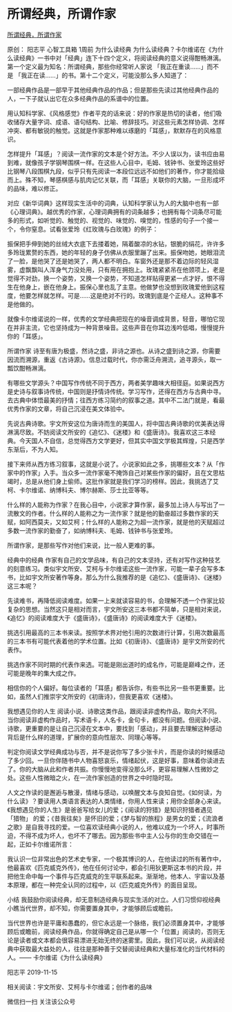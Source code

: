 # 所谓经典，所谓作家

[所谓经典，所谓作家](https://mp.weixin.qq.com/s/32n7JOXq5jJgkT6gBx4Rvg)


原创： 阳志平 心智工具箱 1周前
为什么读经典
为什么读经典？卡尔维诺在《为什么读经典》一书中对「经典」连下十四个定义，将阅读经典的意义说得酣畅淋漓。第一个定义最为知名：所谓经典，那些你经常听人家说 「我正在重读……」而不是 「我正在读……」的书。第十二个定义，可能没那么多人知道了：

一部经典作品是一部早于其他经典作品的作品；但是那些先读过其他经典作品的人，一下子就认出它在众多经典作品的系谱中的位置。

用认知科学家、《风格感觉》作者平克的话来说：好的作家是热切的读者，他们吸收储存大量字词、成语、语句结构、比喻、修辞技巧。对这些元素怎样协调、怎样冲突、都有敏锐的触觉。这就是作家那种难以琢磨的「耳感」，默默存在的风格意识。



怎样提升「耳感」？阅读一流作家的文本是个好方法。不少人误以为，读书应由易到难，就像孩子学钢琴围棋一样。在这些人心目中，毛姆、钱钟书、张爱玲这些好比钢琴八段围棋九段，似乎只有先阅读一本段位远远不如他们的著作，你才能拾级而上。殊不知，琴感棋感与肌肉记忆关联，而「耳感」关联你的大脑，一旦形成坏的品味，难以修正。

对应《新华词典》这样现实生活中的词典，认知科学家认为人的大脑中也有一部《心理词典》。越优秀的作家，心理词典拥有的词条越多；也拥有每个词条尽可能多的形式，如听觉的、触觉的、视觉的、味觉的、嗅觉的，性感的句子一个接一个，令你窒息。试看张爱玲《红玫瑰与白玫瑰》的例子：

振保把手伸到她的丝绒大衣底下去搂着她，隔着酸凉的水钻，银脆的绢花，许许多多玲珑累赘的东西，她的年轻的身子仿佛从衣服里蹦了出来。振保吻她，她眼泪流了一脸，是他哭了还是她哭了，两人都不明白。车窗外还是那不着边际的轻风湿雾，虚飘飘叫人浑身气力没处用，只有用在拥抱上。玫瑰紧紧吊在他颈项上，老是觉得不对劲，换一个姿势，又换一个姿势，不知道怎样贴得更紧一点才好，恨不得生在他身上，嵌在他身上。振保心里也乱了主意。他做梦也没想到玫瑰爱他到这程度，他要怎样就怎样。可是……这是绝对不行的。玫瑰到底是个正经人。这种事不是他做的。

就像卡尔维诺说的一样，优秀的文学经典把现在的噪音调成背景，轻音，哪怕它现在并非主流，它也坚持成为一种背景噪音。这些声音在你耳边浅吟低唱，慢慢提升你的「耳感」。

所谓作家
诗至有唐为极盛，然诗之盛，非诗之源也。从诗之盛到诗之源，你需要因流而溯源，重返《古诗源》。信息过载时代，你亦需泛舟溯流，追寻源头，取一瓢饮酣畅淋漓。

有哪些文学源头？中国写作传统不同于西方，两者美学趣味大相径庭。如果说西方是史诗与叙事诗传统，中国则是抒情诗传统。学习写作，还得在西方与古典中寻。去古典中体悟最美的抒情；往西方练习简约的叙事之道。其中不二法门就是，看最优秀作家的文章，将自己沉浸在美文体验中。

先说古典诗歌。宇文所安这位为唐诗而生的美国人，将中国古典诗歌的优美表达得淋漓尽致。不妨阅读文所安的《追忆》、《迷楼》和《盛唐诗》。我喜欢这三本经典。今天国人不自信，总觉得西方文学更好，但其实中国文学极其辉煌，只是西学东渐后，不为人知。



接下来师从西方练习叙事，这就是小说了。小说家如此之多，挑哪些文本？从「作家中的作家」入手。当众多一流作家毫不掩饰自己对某些作家的偏好，且在文思枯竭时，总是从他们身上偷师。这批作家就是我们学习的榜样。因此，我挑选了艾柯、卡尔维诺、纳博科夫、博尔赫斯、莎士比亚等等。

什么样的人能称为作家？在我心目中，小说家才算作家，最多加上诗人与写出了一流散文的作者。什么样的人能称之为一流作家？就是他的勤奋超过多数作家的天赋，如阿西莫夫，又如艾柯；什么样的人能称之为超一流作家，就是他的天赋超过多数一流作家的勤奋了，如纳博科夫、毛姆、钱钟书与张爱玲。

所谓作家，是那些写作对他们来说，比一般人更难的事。

经典中的经典
作家有自己的文学品味，有自己的文本坚持，还有对写作这种技艺的刻意练习。类似宇文所安、艾柯与卡尔维诺这些一流作家，可能一辈子会写多本书，比如宇文所安著作等身。那么为什么我推荐的是《追忆》、《盛唐诗》、《迷楼》这三本呢？

先读难书，再降低阅读难度。如果一上来就读容易的书，会理解不透一个作家比较复杂的思想。当然这只是相对而言，宇文所安这三本书都不简单，只是相对来说，《追忆》的阅读难度大于《盛唐诗》，《盛唐诗》的阅读难度大于《迷楼》。



挑选引用最高的三本书来读。按照学术界对他引用的次数进行计算，引用次数最高的三本书有可能代表着他的学术位置。比如《初唐诗》、《盛唐诗》是宇文所安的代表作。

挑选作家不同时期的代表作来选。可能是刚出道时的成名作，可能是巅峰之作，还可能是晚年的集大成之作。

相信你的个人偏好。每位读者的「耳感」都告诉你，有些书比另一些书更重要。比如，虽然人们推崇宇文所安的《初唐诗》，但我更喜欢《迷楼》。

我想遇见你的人生
阅读小说、诗歌这类作品，跟阅读非虚构作品，取向大不同。当你阅读非虚构作品时，写术语卡，人名卡，金句卡，都没有问题。但阅读小说、诗歌，更重要的是让自己沉浸在文本中，要找到「感动」，并且要去理解这种感动背后是什么样的道理，扩展你的意向性层次、同理心等等。

判定你阅读文学经典成功与否，并不是说你写了多少张卡片，而是你读的时候感动了多少回。一旦你伴随书中人物喜怒哀乐，情绪起伏，这是好事，意味着你读进去了。你的大脑从此和作者共振。你慢慢地变得没那么坏，更容易理解人性微妙之处。这些人性微暗之火，在一流作家创造的世界之中时隐时现。



人文之作读的是邂逅与散漫，情绪与感动，以唤醒文本与良知自觉。《如何读，为什么读》？要读用人类语言表达的人类情绪，你用人性来读；用你全部身心来读。《我想遇见你的人生》是爸爸写给女儿的爱；《阅读的狩猎》是知识狩猎者遇见 「猎物」 的爱；《昔我往矣》是怀旧的爱；《梦与智的旅程》是男女的爱；《流浪者之歌》是自我寻找的爱。一位喜欢读经典小说的人，他难以成为一个坏人，时事所迫，不得不成为坏人，也坏不了哪去。因为那些书中主人公与你的生命交错在一起，正如卡尔维诺所言：

我认识一位非常出色的艺术史专家，一个极其博识的人，在他读过的所有著作中，他最喜欢《匹克威克外传》，他在任何讨论中，都会引用狄更斯这本书的片段，并把他生命中每一个事件与匹克威克的生平联系起来。渐渐地，他本人、宇宙以及基本原理，都在一种完全认同的过程中，以《匹克威克外传》的面目呈现。

小结
我鼓励你阅读经典，却无意制造经典与现实生活的对立。人们习惯仰视经典小瞧当代世界，却不知，你需要置身其中，才能够顾后或瞻前。

当代世界也许是平庸和愚蠢的，但它永远是一个脉络，我们必须置身其中，才能够顾后或瞻前，阅读经典作品，你就得确定自己是从哪一个「位置」阅读的，否则无论是读者或文本都会很容易漂进无始无终的迷雾里。因此，我们可以说，从阅读经典中获取最大益处的人，往往是那种善于交替阅读经典和大量标准化的当代材料的人。—— 卡尔维诺《为什么读经典》

阳志平
2019-11-15

相关阅读：宇文所安、艾柯与卡尔维诺；创作者的品味




微信扫一扫
关注该公众号